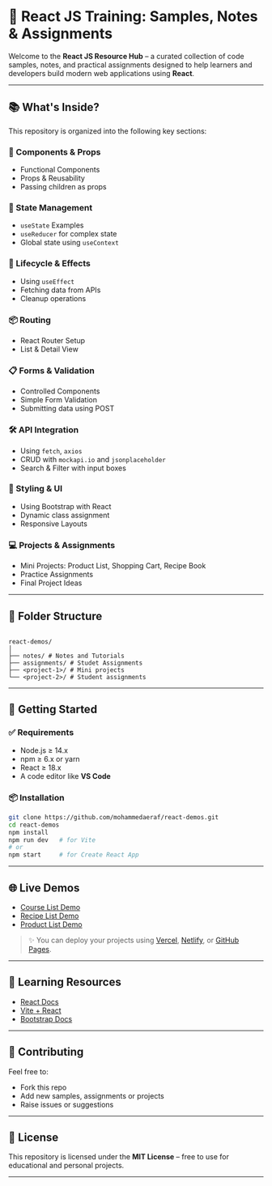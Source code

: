 # 🚀 React JS Training: Samples, Notes & Assignments

Welcome to the **React JS Resource Hub** – a curated collection of code samples, notes, and practical assignments designed to help learners and developers build modern web applications using **React**.

---

## 📚 What's Inside?

This repository is organized into the following key sections:

### 🧩 Components & Props

- Functional Components
- Props & Reusability
- Passing children as props

### 🔄 State Management

- `useState` Examples
- `useReducer` for complex state
- Global state using `useContext`

### 🔁 Lifecycle & Effects

- Using `useEffect`
- Fetching data from APIs
- Cleanup operations

### 📦 Routing

- React Router Setup
- List & Detail View

### 📋 Forms & Validation

- Controlled Components
- Simple Form Validation
- Submitting data using POST

### 🛠️ API Integration

- Using `fetch`, `axios`
- CRUD with `mockapi.io` and `jsonplaceholder`
- Search & Filter with input boxes

### 💅 Styling & UI

- Using Bootstrap with React
- Dynamic class assignment
- Responsive Layouts

### 💻 Projects & Assignments

- Mini Projects: Product List, Shopping Cart, Recipe Book
- Practice Assignments
- Final Project Ideas

---

## 📁 Folder Structure

```

react-demos/
│
├── notes/ # Notes and Tutorials
├── assignments/ # Studet Assignments
├── <project-1>/ # Mini projects
└── <project-2>/ # Student assignments

```

---

## 🚧 Getting Started

### ✅ Requirements

- Node.js ≥ 14.x
- npm ≥ 6.x or yarn
- React ≥ 18.x
- A code editor like **VS Code**

### 📦 Installation

```bash
git clone https://github.com/mohammedaeraf/react-demos.git
cd react-demos
npm install
npm run dev   # for Vite
# or
npm start     # for Create React App
```

---

## 🌐 Live Demos

- [Course List Demo](https://react-samples-deploy.vercel.app/courses)
- [Recipe List Demo](https://react-samples-deploy.vercel.app/recipes)
- [Product List Demo](https://react-samples-deploy.vercel.app/products)

> ✨ You can deploy your projects using [Vercel](https://vercel.com), [Netlify](https://netlify.com), or [GitHub Pages](https://pages.github.com).

---

## 📖 Learning Resources

- [React Docs](https://reactjs.org/docs/getting-started.html)
- [Vite + React](https://vitejs.dev/guide/)
- [Bootstrap Docs](https://getbootstrap.com/)

---

## 🤝 Contributing

Feel free to:

- Fork this repo
- Add new samples, assignments or projects
- Raise issues or suggestions

---

## 📢 License

This repository is licensed under the **MIT License** – free to use for educational and personal projects.

---
